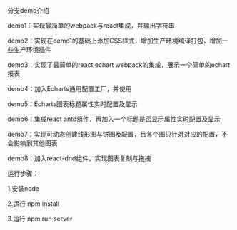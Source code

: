 分支demo介绍

demo1：实现最简单的webpack与react集成，并输出字符串

demo2：实现在demo1的基础上添加CSS样式，增加生产环境编译打包，增加一些生产环境插件

demo3：实现了最简单的react echart webpack的集成，展示一个简单的echart报表

demo4：加入Echarts通用配置工厂，并使用

demo5：Echarts图表标题属性实时配置及显示

demo6：集成react antd组件，再加入一个标题是否显示属性实时配置及显示

demo7：实现可动态创建线形图与饼图及配置，且各个图只针对对应的配置，不会影响到其他图表

demo8：加入react-dnd组件，实现图表复制与拖拽


运行步骤：

1.安装node

2.运行 npm install

3.运行 npm run server
